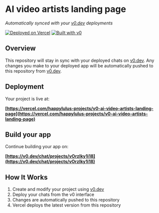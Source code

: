 # AI video artists landing page

*Automatically synced with your [v0.dev](https://v0.dev) deployments*

[![Deployed on Vercel](https://img.shields.io/badge/Deployed%20on-Vercel-black?style=for-the-badge&logo=vercel)](https://vercel.com/happylulus-projects/v0-ai-video-artists-landing-page)
[![Built with v0](https://img.shields.io/badge/Built%20with-v0.dev-black?style=for-the-badge)](https://v0.dev/chat/projects/vOrzlky1i18)

## Overview

This repository will stay in sync with your deployed chats on [v0.dev](https://v0.dev).
Any changes you make to your deployed app will be automatically pushed to this repository from [v0.dev](https://v0.dev).

## Deployment

Your project is live at:

**[https://vercel.com/happylulus-projects/v0-ai-video-artists-landing-page](https://vercel.com/happylulus-projects/v0-ai-video-artists-landing-page)**

## Build your app

Continue building your app on:

**[https://v0.dev/chat/projects/vOrzlky1i18](https://v0.dev/chat/projects/vOrzlky1i18)**

## How It Works

1. Create and modify your project using [v0.dev](https://v0.dev)
2. Deploy your chats from the v0 interface
3. Changes are automatically pushed to this repository
4. Vercel deploys the latest version from this repository
